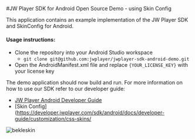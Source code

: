 #JW Player SDK for Android Open Source Demo - using Skin Config


This application contains an example implementation of the JW Player SDK and SkinConfig for Android.

#### Usage instructions:

-	Clone the repository into your Android Studio workspace 
    - `git clone git@github.com:jwplayer/jwplayer-sdk-android-demo.git`
-	Open the AndroidManifest.xml file and replace `{YOUR_LICENSE_KEY}` with your license key

The demo application should now build and run. 
For more information on how to use our SDK refer to our developer guide:
- [JW Player Android Developer Guide](https://developer.jwplayer.com/sdk/android/docs/developer-guide/)
- [Skin Config](https://developer.jwplayer.com/sdk/android/docs/developer-guide/customization/css-skins/
    
![bekleskin](https://s3.amazonaws.com/qa.jwplayer.com/~hyunjoo/android/github/skins.png)
